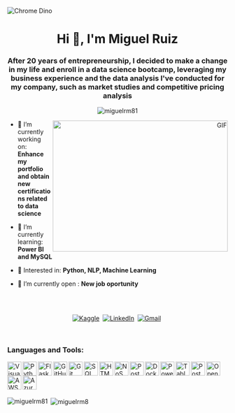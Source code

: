 ![Chrome Dino](https://mir-s3-cdn-cf.behance.net/project_modules/max_1200/4ff07986208593.5d9a654e92f36.gif)

<h1 align="center">Hi 👋, I'm Miguel Ruiz</h1>

<h3 align="center">After 20 years of entrepreneurship, I decided to make a change in my life and enroll in a data science bootcamp, leveraging my business experience and the data analysis I've conducted for my company, such as market studies and competitive pricing analysis</h3>

<p align="center"> <img src="https://komarev.com/ghpvc/?username=miguelrm81&label=Profile%20views&color=0e75b6&style=flat" alt="miguelrm81" /> </p>

<a target="_blank" align="right">
  <img align="right" top="500" height="300" width="400" alt="GIF" src="https://media.giphy.com/media/v1.Y2lkPTc5MGI3NjExaDZxZGt6bnZuOGxmcjd3YmlqOG42ZjRoNWw3c2Q3MWxnYnJqaXY4cSZlcD12MV9pbnRlcm5hbF9naWZfYnlfaWQmY3Q9Zw/qgQUggAC3Pfv687qPC/giphy.gif">
</a>

- 🔭 I’m currently working on: **Enhance my portfolio and obtain new certifications related to data science**

- 🌱 I’m currently learning: **Power BI and MySQL**

- 💬 Interested in: **Python, NLP, Machine Learning**

- 🏢 I’m currently open : **New job oportunity**

  <br>
  <br>
  


<p align="center">
  <a href="https://www.kaggle.com/miguelangelruizmico"><img src="https://img.shields.io/badge/Kaggle-%231877F2.svg?&style=for-the-badge&logo=kaggle&logoColor=white" alt="Kaggle" /></a>&nbsp;
  <a href="https://linkedin.com/in/miguel-ruiz-1a28982a3"><img src="https://img.shields.io/badge/linkedin-%230077B5.svg?&style=for-the-badge&logo=linkedin&logoColor=white" alt="LinkedIn" /></a>&nbsp;
  <a href="miguelorrum@gmail.com?subject=Hola%20Miguel"><img src="https://img.shields.io/badge/gmail-%23D14836.svg?&style=for-the-badge&logo=gmail&logoColor=white" alt="Gmail"/></a>&nbsp;
</p>
<br>


### Languages and Tools: 

<img align="left" alt="Visual Studio Code" title="Visual Studio Code" width="32px" src="https://img.icons8.com/color/48/000000/visual-studio-code-2019.png" />
<img align="left" alt="Python" title="Python" width="32px" src="https://img.icons8.com/color/48/000000/python.png" />
<img align="left" alt="Flask" title="Flask" width="32px" src="https://img.icons8.com/color/48/000000/flask.png" />
<img align="left" alt="GitHub" title="GitHub" width="32px" src="https://img.icons8.com/color/48/000000/github.png" />
<img align="left" alt="Git" title="Git" width="32px" src="https://img.icons8.com/color/48/000000/git.png" />
<img align="left" alt="SQL" title="SQL" width="32px" src="https://img.icons8.com/color/48/000000/sql.png" />
<img align="left" alt="HTML5" title="HTML5" width="32px" src="https://img.icons8.com/color/48/000000/html-5.png" />
<img align="left" alt="NoSQL" title="NoSQL" width="32px" src="https://img.icons8.com/color/48/000000/mongodb.png" />
<img align="left" alt="PostgreSQL" title="PostgreSQL" width="32px" src="https://img.icons8.com/color/48/000000/postgreesql.png" />
<img align="left" alt="Docker" title="Docker" width="32px" src="https://img.icons8.com/color/48/000000/docker.png" />
<img align="left" alt="Power BI" title="Power BI" width="32px" src="https://img.icons8.com/color/48/000000/power-bi.png" />
<img align="left" alt="Tableau" title="Tableau" width="32px" src="https://img.icons8.com/color/48/000000/tableau-software.png" />
<img align="left" alt="Postman" title="Postman" width="32px" src="https://www.vectorlogo.zone/logos/getpostman/getpostman-icon.svg" />
<img align="left" alt="OpenCV" title="OpenCV" width="32px" src="https://img.icons8.com/color/48/000000/opencv.png" />
<img align="left" alt="AWS" title="AWS" width="32px" src="https://img.icons8.com/color/48/000000/amazon-web-services.png" />
<img align="left" alt="Azure" title="Azure" width="32px" src="https://www.vectorlogo.zone/logos/microsoft_azure/microsoft_azure-icon.svg" />
<br>
<br>
<br>
<br>

<p><img align="left" src="https://github-readme-stats.vercel.app/api/top-langs?username=miguelrm81&show_icons=true&locale=en&&theme=ocean_dark" alt="miguelrm81" /></p>

<p>&nbsp;<img align="center" src="https://github-readme-stats.vercel.app/api?username=miguelrm81&show_icons=true&locale=en&theme=ocean_dark" alt="miguelrm8" /></p>


<!--
<br>
  <br>
  <br>
  

  
  <a href="https://github.com/SumanthBajjuri07/android-app-market-on-Gplay">
  <img align="center" src="https://github-readme-stats.vercel.app/api/pin/?username=SumanthBajjuri07&repo=android-app-market-on-Gplay&theme=great-gatsby" />
</a>
<a href="https://github.com/SumanthBajjuri07/clear-date-predictor">
  <img align="center" src="https://github-readme-stats.vercel.app/api/pin/?username=SumanthBajjuri07&repo=clear-date-predictor&theme=great-gatsby" />
</a>

  <a href="https://github.com/SumanthBajjuri07/project-football-matches">
  <img align="center" src="https://github-readme-stats.vercel.app/api/pin/?username=SumanthBajjuri07&repo=project-football-matches&theme=great-gatsby" />
</a>
<a href="https://github.com/SumanthBajjuri07/investigating-the-netflix-movies">
  <img align="center" src="https://github-readme-stats.vercel.app/api/pin/?username=SumanthBajjuri07&repo=investigating-the-netflix-movies&theme=great-gatsby" />
</a>

  <a href="https://github.com/SumanthBajjuri07/disney-movies-and-box-office-success">
  <img align="center" src="https://github-readme-stats.vercel.app/api/pin/?username=SumanthBajjuri07&repo=disney-movies-and-box-office-success&theme=great-gatsby" />
</a>
<a href="https://github.com/SumanthBajjuri07/collab">
  <img align="center" src="https://github-readme-stats.vercel.app/api/pin/?username=SumanthBajjuri07&repo=collab&theme=great-gatsby" />
</a>
  
  
 
  <br>
  <br>
-->
